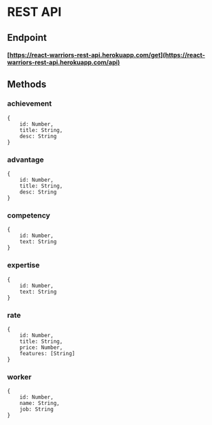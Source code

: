 # REST API

## Endpoint

#### [https://react-warriors-rest-api.herokuapp.com/get](https://react-warriors-rest-api.herokuapp.com/api)

## Methods

### achievement
    {
        id: Number, 
        title: String, 
        desc: String
    }

### advantage
    {
        id: Number, 
        title: String, 
        desc: String
    }

### competency
    {
        id: Number,
        text: String
    }

### expertise
    {
        id: Number, 
        text: String
    }

### rate
    {
        id: Number,
        title: String,
        price: Number,
        features: [String]
    }

### worker
    {   
        id: Number, 
        name: String, 
        job: String
    }